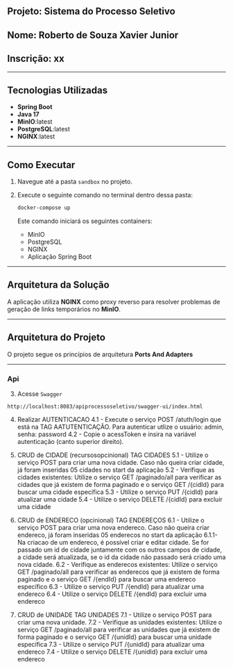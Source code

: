 ## Projeto: Sistema do Processo Seletivo 

## Nome: Roberto de Souza Xavier Junior
## Inscrição: xx

---

## Tecnologias Utilizadas

- **Spring Boot**
- **Java 17**
- **MinIO**:latest
- **PostgreSQL**:latest
- **NGINX**:latest

---

## Como Executar

1. Navegue até a pasta `sandbox` no projeto.
2. Execute o seguinte comando no terminal dentro dessa pasta:

   ```bash
   docker-compose up
   ```

   Este comando iniciará os seguintes containers:
   - MinIO
   - PostgreSQL
   - NGINX
   - Aplicação Spring Boot

---

## Arquitetura da Solução

A aplicação utiliza **NGINX** como proxy reverso para resolver problemas de geração de links temporários no **MinIO**. 

---

## Arquitetura do Projeto

O projeto segue os princípios de arquitetura **Ports And Adapters**


---


### Api

3. Acesse  `Swagger `

```shellscript
http://localhost:8083/apiprocessoseletivo/swagger-ui/index.html
```
4. Realizar AUTENTICACAO
  4.1 - Execute o serviço POST /atuth/login que está na TAG AATUTENTICAÇÃO. Para autenticar utlize o usuário: admin, senha: password
  4.2 - Copie o acessToken e insira na variável autenticação (canto superior direito).

5. CRUD de CIDADE (recursosopcinional) TAG CIDADES
   5.1 - Utilize o serviço POST para criar uma nova cidade. Caso não queira criar cidade, já foram inseridas 05 cidades no start da aplicação
   5.2 - Verifique as cidades existentes: Utilize o serviço GET /paginado/all para verificar as cidades que já existem de forma paginado e o serviço GET /{cidId} para buscar uma cidade específica
   5.3 - Utilize o serviço PUT /{cidId} para atualizar uma cidade
   5.4 - Utilize o serviço DELETE /{cidId} para excluir uma cidade
   
6. CRUD de ENDERECO (opcinional) TAG ENDEREÇOS
   6.1 - Utilize o serviço POST para criar uma nova endereco. Caso não queira criar endereco, já foram inseridas 05 enderecos no start da aplicação
    6.1.1- Na criacao de um endereco, é possível criar e editar cidade. Se for passado um id de cidade juntamente com os outros campos de cidade, a cidade será atualizada, se o id da cidade não passado será criado uma nova cidade.
   6.2 - Verifique as enderecos existentes: Utilize o serviço GET /paginado/all para verificar as enderecos que já existem de forma paginado e o serviço GET /{endId} para buscar uma endereco específico
   6.3 - Utilize o serviço PUT /{endId} para atualizar uma endereco
   6.4 - Utilize o serviço DELETE /{endId} para excluir uma endereco

7. CRUD de UNIDADE TAG UNIDADES
   7.1 - Utilize o serviço POST para criar uma nova unidade.
   7.2 - Verifique as unidades existentes: Utilize o serviço GET /paginado/all para verificar as unidades que já existem de forma paginado e o serviço GET /{unidId} para buscar uma unidade específica
   7.3 - Utilize o serviço PUT /{unidId} para atualizar uma endereco
   7.4 - Utilize o serviço DELETE /{unidId} para excluir uma endereco

